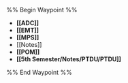 %% Begin Waypoint %%
- **[[ADC]]**
- **[[EMT]]**
- **[[MPS]]**
- [[Notes]]
- **[[POM]]**
- **[[5th Semester/Notes/PTDU/PTDU]]**

%% End Waypoint %%
